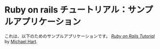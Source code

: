 # Ruby on rails チュートリアル：サンプルアプリケーション
これは、以下のためのサンプルアプリケーションです。
[*Ruby on Rails Tutorial*](http://railstutorial.jp/)
by [Michael Hart](http://michaelhartl.com/).
